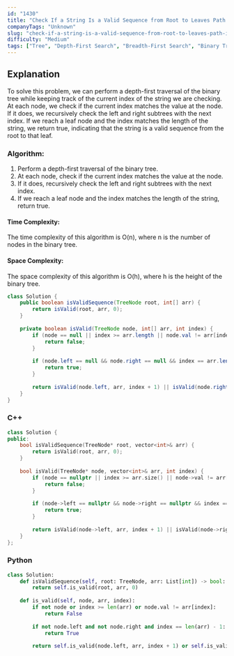 ```yaml
---
id: "1430"
title: "Check If a String Is a Valid Sequence from Root to Leaves Path in a Binary Tree"
companyTags: "Unknown"
slug: "check-if-a-string-is-a-valid-sequence-from-root-to-leaves-path-in-a-binary-tree"
difficulty: "Medium"
tags: ["Tree", "Depth-First Search", "Breadth-First Search", "Binary Tree"]
---
```


## Explanation

To solve this problem, we can perform a depth-first traversal of the binary tree while keeping track of the current index of the string we are checking. At each node, we check if the current index matches the value at the node. If it does, we recursively check the left and right subtrees with the next index. If we reach a leaf node and the index matches the length of the string, we return true, indicating that the string is a valid sequence from the root to that leaf.

### Algorithm:
1. Perform a depth-first traversal of the binary tree.
2. At each node, check if the current index matches the value at the node.
3. If it does, recursively check the left and right subtrees with the next index.
4. If we reach a leaf node and the index matches the length of the string, return true.

#### Time Complexity:
The time complexity of this algorithm is O(n), where n is the number of nodes in the binary tree.

#### Space Complexity:
The space complexity of this algorithm is O(h), where h is the height of the binary tree.
```java
class Solution {
    public boolean isValidSequence(TreeNode root, int[] arr) {
        return isValid(root, arr, 0);
    }
    
    private boolean isValid(TreeNode node, int[] arr, int index) {
        if (node == null || index >= arr.length || node.val != arr[index]) {
            return false;
        }
        
        if (node.left == null && node.right == null && index == arr.length - 1) {
            return true;
        }
        
        return isValid(node.left, arr, index + 1) || isValid(node.right, arr, index + 1);
    }
}
```

### C++
```cpp
class Solution {
public:
    bool isValidSequence(TreeNode* root, vector<int>& arr) {
        return isValid(root, arr, 0);
    }
    
    bool isValid(TreeNode* node, vector<int>& arr, int index) {
        if (node == nullptr || index >= arr.size() || node->val != arr[index]) {
            return false;
        }
        
        if (node->left == nullptr && node->right == nullptr && index == arr.size() - 1) {
            return true;
        }
        
        return isValid(node->left, arr, index + 1) || isValid(node->right, arr, index + 1);
    }
};
```

### Python
```python
class Solution:
    def isValidSequence(self, root: TreeNode, arr: List[int]) -> bool:
        return self.is_valid(root, arr, 0)
    
    def is_valid(self, node, arr, index):
        if not node or index >= len(arr) or node.val != arr[index]:
            return False
        
        if not node.left and not node.right and index == len(arr) - 1:
            return True
        
        return self.is_valid(node.left, arr, index + 1) or self.is_valid(node.right, arr, index + 1)
```